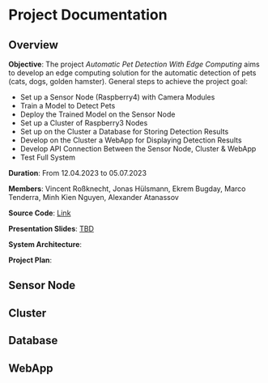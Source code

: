 # Project Documentation

## Overview

**Objective**: The project *Automatic Pet Detection With Edge Computing* aims to develop an edge computing solution for the automatic detection of pets (cats, dogs, golden hamster). General steps to achieve the project goal:
- Set up a Sensor Node (Raspberry4) with Camera Modules
- Train a Model to Detect Pets
- Deploy the Trained Model on the Sensor Node
- Set up a Cluster of Raspberry3 Nodes
- Set up on the Cluster a Database for Storing Detection Results 
- Develop on the Cluster a WebApp for Displaying Detection Results
- Develop API Connection Between the Sensor Node, Cluster & WebApp
- Test Full System

**Duration**: From 12.04.2023 to 05.07.2023

**Members**: Vincent Roßknecht, Jonas Hülsmann, Ekrem Bugday, Marco Tenderra, Minh Kien Nguyen, Alexander Atanassov

**Source Code**: [Link](https://github.com/ccfrauasgr2/pet-detection/tree/main)

**Presentation Slides**: [TBD]()

**System Architecture**:

**Project Plan**:

## Sensor Node

## Cluster

## Database

## WebApp

